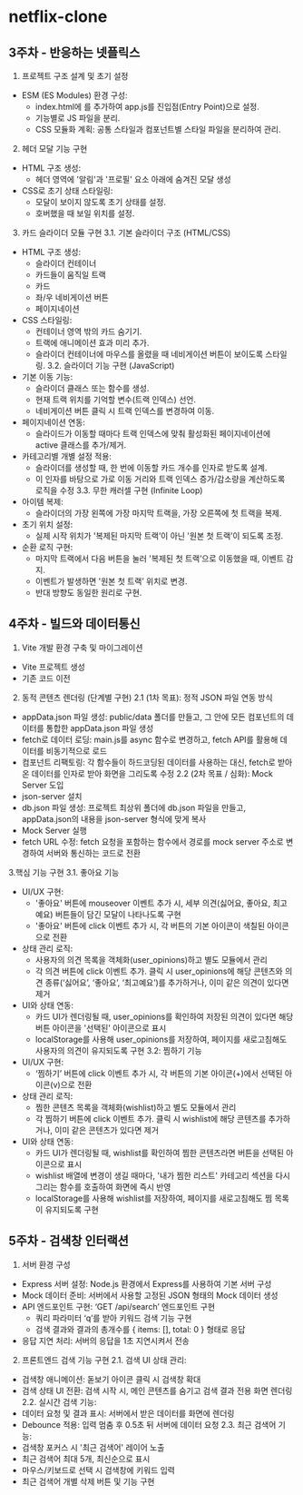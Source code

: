 # netflix-clone
## 3주차 - 반응하는 넷플릭스
1. 프로젝트 구조 설계 및 초기 설정
* ESM (ES Modules) 환경 구성:
    * index.html에 <script type="module" src="app.js"></script>를 추가하여 app.js를 진입점(Entry Point)으로 설정.
    * 기능별로 JS 파일을 분리.
    * CSS 모듈화 계획: 공통 스타일과 컴포넌트별 스타일 파일을 분리하여 관리.


2. 헤더 모달 기능 구현
* HTML 구조 생성:
    * 헤더 영역에 '알림'과 '프로필' 요소 아래에 숨겨진 모달 생성
* CSS로 초기 상태 스타일링:
    * 모달이 보이지 않도록 초기 상태를 설정.
    * 호버했을 때 보일 위치를 설정.


3. 카드 슬라이더 모듈 구현
3.1. 기본 슬라이더 구조 (HTML/CSS)
* HTML 구조 생성:
    * 슬라이더 컨테이너
    * 카드들이 움직일 트랙
    * 카드
    * 좌/우 네비게이션 버튼
    * 페이지네이션
* CSS 스타일링:
    * 컨테이너 영역 밖의 카드 숨기기.
    * 트랙에 애니메이션 효과 미리 추가.
    * 슬라이더 컨테이너에 마우스를 올렸을 때 네비게이션 버튼이 보이도록 스타일링.
3.2. 슬라이더 기능 구현 (JavaScript)
* 기본 이동 기능:
    * 슬라이더 클래스 또는 함수를 생성.
    * 현재 트랙 위치를 기억할 변수(트랙 인덱스) 선언.
    * 네비게이션 버튼 클릭 시 트랙 인덱스를 변경하여 이동.
* 페이지네이션 연동:
    * 슬라이드가 이동할 때마다 트랙 인덱스에 맞춰 활성화된 페이지네이션에 active 클래스를 추가/제거.
* 카테고리별 개별 설정 적용:
    * 슬라이더를 생성할 때, 한 번에 이동할 카드 개수를 인자로 받도록 설계.
    * 이 인자를 바탕으로 가로 이동 거리와 트랙 인덱스 증가/감소량을 계산하도록 로직을 수정
3.3. 무한 캐러셀 구현 (Infinite Loop)
* 아이템 복제:
    * 슬라이더의 가장 왼쪽에 가장 마지막  트랙을, 가장 오른쪽에 첫 트랙을 복제.
* 초기 위치 설정:
    * 실제 시작 위치가 '복제된 마지막 트랙’이 아닌 '원본 첫 트랙’이 되도록 조정.
* 순환 로직 구현:
    * 마지막 트랙에서 다음 버튼을 눌러 '복제된 첫 트랙’으로 이동했을 때, 이벤트 감지.
    * 이벤트가 발생하면 '원본 첫 트랙’ 위치로 변경.
    * 반대 방향도 동일한 원리로 구현.

## 4주차 - 빌드와 데이터통신
1. Vite 개발 환경 구축 및 마이그레이션
* Vite 프로젝트 생성
* 기존 코드 이전

2. 동적 콘텐츠 렌더링 (단계별 구현)
2.1 (1차 목표): 정적 JSON 파일 연동 방식
* appData.json 파일 생성: public/data 폴더를 만들고, 그 안에 모든 컴포넌트의 데이터를 통합한 appData.json 파일 생성
* fetch로 데이터 로딩: main.js를 async 함수로 변경하고, fetch API를 활용해 데이터를 비동기적으로 로드
* 컴포넌트 리팩토링: 각 함수들이 하드코딩된 데이터를 사용하는 대신, fetch로 받아온 데이터를 인자로 받아 화면을 그리도록 수정
2.2 (2차 목표 / 심화): Mock Server 도입
* json-server 설치
* db.json 파일 생성: 프로젝트 최상위 폴더에 db.json 파일을 만들고, appData.json의 내용을 json-server 형식에 맞게 복사
* Mock Server 실행
* fetch URL 수정: fetch 요청을 포함하는 함수에서 경로를 mock server 주소로 변경하여 서버와 통신하는 코드로 전환

3.핵심 기능 구현
3.1. 좋아요 기능
* UI/UX 구현:
    * '좋아요' 버튼에 mouseover 이벤트 추가 시, 세부 의견(싫어요, 좋아요, 최고예요) 버튼들이 담긴 모달이 나타나도록 구현
    * '좋아요' 버튼에 click 이벤트 추가 시, 각 버튼의 기본 아이콘이 색칠된 아이콘으로 전환
* 상태 관리 로직:
    * 사용자의 의견 목록을 객체화(user_opinions)하고 별도 모듈에서 관리
    * 각 의견 버튼에 click 이벤트 추가. 클릭 시 user_opinions에 해당 콘텐츠와 의견 종류(‘싫어요’, ‘좋아요’, ‘최고예요’)를 추가하거나, 이미 같은 의견이 있다면 제거
* UI와 상태 연동:
    * 카드 UI가 렌더링될 때, user_opinions를 확인하여 저장된 의견이 있다면 해당 버튼 아이콘을 '선택된' 아이콘으로 표시
    * localStorage를 사용해 user_opinions를 저장하여, 페이지를 새로고침해도 사용자의 의견이 유지되도록 구현
3.2: 찜하기 기능
* UI/UX 구현:
    * ‘찜하기’ 버튼에 click 이벤트 추가 시, 각 버튼의 기본 아이콘(+)에서 선택된 아이콘(v)으로 전환
* 상태 관리 로직:
    * 찜한 콘텐츠 목록을 객체화(wishlist)하고 별도 모듈에서 관리
    * 각 찜하기 버튼에 click 이벤트 추가. 클릭 시 wishlist에 해당 콘텐츠를 추가하거나, 이미 같은 콘텐츠가 있다면 제거
* UI와 상태 연동:
    * 카드 UI가 렌더링될 때, wishlist를 확인하여 찜한 콘텐츠라면 버튼을 선택된 아이콘으로 표시
    * wishlist 배열에 변경이 생길 때마다, '내가 찜한 리스트' 카테고리 섹션을 다시 그리는 함수를 호출하여 화면에 즉시 반영
    * localStorage를 사용해 wishlist를 저장하여, 페이지를 새로고침해도 찜 목록이 유지되도록 구현

## 5주차 - 검색창 인터랙션
1. 서버 환경 구성
- Express 서버 설정: Node.js 환경에서 Express를 사용하여 기본 서버 구성
- Mock 데이터 준비: 서버에서 사용할 고정된 JSON 형태의 Mock 데이터 생성
- API 엔드포인트 구현: ‘GET /api/search’ 엔드포인트 구현
    - 쿼리 파라미터 ‘q’를 받아 키워드 검색 기능 구현
    - 검색 결과와 결과의 총개수를 { items: [], total: 0 } 형태로 응답
 - 응답 지연 처리: 서버의 응답을 1초 지연시켜서 전송
2. 프론트엔드 검색 기능 구현
2.1. 검색 UI 상태 관리:
- 검색창 애니메이션: 돋보기 아이콘 클릭 시 검색창 확대
- 검색 상태 UI 전환: 검색 시작 시, 메인 콘텐츠를 숨기고 검색 결과 전용 화면 렌더링
2.2. 실시간 검색 기능:
- 데이터 요청 및 결과 표시: 서버에서 받은 데이터를 화면에 렌더링
- Debounce 적용: 입력 멈춤 후 0.5초 뒤 서버에 데이터 요청
2.3. 최근 검색어 기능:
- 검색창 포커스 시 '최근 검색어' 레이어 노출
- 최근 검색어 최대 5개, 최신순으로 표시
- 마우스/키보드로 선택 시 검색창에 키워드 입력
- 최근 검색어 개별 삭제 버튼 및 기능 구현